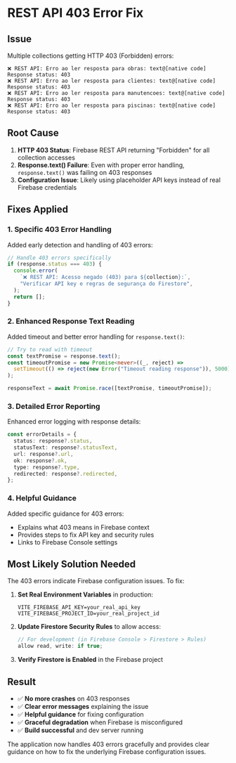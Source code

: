 # REST API 403 Error Fix

## Issue

Multiple collections getting HTTP 403 (Forbidden) errors:

```
❌ REST API: Erro ao ler resposta para obras: text@[native code] Response status: 403
❌ REST API: Erro ao ler resposta para clientes: text@[native code] Response status: 403
❌ REST API: Erro ao ler resposta para manutencoes: text@[native code] Response status: 403
❌ REST API: Erro ao ler resposta para piscinas: text@[native code] Response status: 403
```

## Root Cause

1. **HTTP 403 Status**: Firebase REST API returning "Forbidden" for all collection accesses
2. **Response.text() Failure**: Even with proper error handling, `response.text()` was failing on 403 responses
3. **Configuration Issue**: Likely using placeholder API keys instead of real Firebase credentials

## Fixes Applied

### 1. Specific 403 Error Handling

Added early detection and handling of 403 errors:

```typescript
// Handle 403 errors specifically
if (response.status === 403) {
  console.error(
    `❌ REST API: Acesso negado (403) para ${collection}:`,
    "Verificar API key e regras de segurança do Firestore",
  );
  return [];
}
```

### 2. Enhanced Response Text Reading

Added timeout and better error handling for `response.text()`:

```typescript
// Try to read with timeout
const textPromise = response.text();
const timeoutPromise = new Promise<never>((_, reject) =>
  setTimeout(() => reject(new Error("Timeout reading response")), 5000),
);

responseText = await Promise.race([textPromise, timeoutPromise]);
```

### 3. Detailed Error Reporting

Enhanced error logging with response details:

```typescript
const errorDetails = {
  status: response?.status,
  statusText: response?.statusText,
  url: response?.url,
  ok: response?.ok,
  type: response?.type,
  redirected: response?.redirected,
};
```

### 4. Helpful Guidance

Added specific guidance for 403 errors:

- Explains what 403 means in Firebase context
- Provides steps to fix API key and security rules
- Links to Firebase Console settings

## Most Likely Solution Needed

The 403 errors indicate Firebase configuration issues. To fix:

1. **Set Real Environment Variables** in production:

   ```
   VITE_FIREBASE_API_KEY=your_real_api_key
   VITE_FIREBASE_PROJECT_ID=your_real_project_id
   ```

2. **Update Firestore Security Rules** to allow access:

   ```javascript
   // For development (in Firebase Console > Firestore > Rules)
   allow read, write: if true;
   ```

3. **Verify Firestore is Enabled** in the Firebase project

## Result

- ✅ **No more crashes** on 403 responses
- ✅ **Clear error messages** explaining the issue
- ✅ **Helpful guidance** for fixing configuration
- ✅ **Graceful degradation** when Firebase is misconfigured
- ✅ **Build successful** and dev server running

The application now handles 403 errors gracefully and provides clear guidance on how to fix the underlying Firebase configuration issues.
